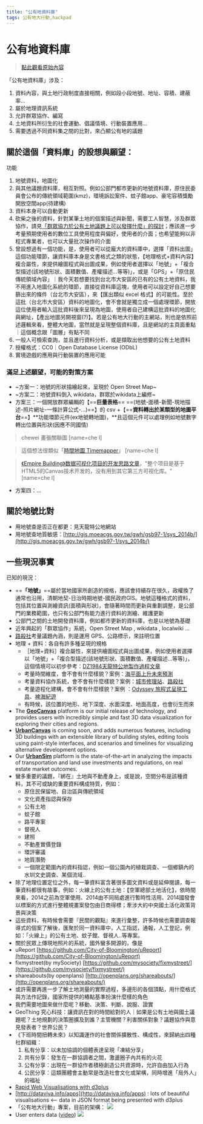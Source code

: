 ```yaml
---
title: "公有地資料庫"
tags: 公有地大行動,hackpad
---
```


# 公有地資料庫

> [點此觀看原始內容](https://g0v.hackpad.tw/5ofp8l2IWiT)

「公有地資料庫」涉及：
1.  資料內容，與土地行政制度直接相關，例如段小段地號、地址、容積、建蔽率...
2.  屬於地理資訊系統
3.  允許群眾協作、編寫
4.  土地資料所衍生的社會運動、倡議情境、行動裝置應用...
5.  需要透過不同資料集之間的比對，來凸顯公有地的議題

## 關於這個「資料庫」的設想與願望：

功能
1.  地號資料，地圖化
2.  與其他議題資料庫，相互對照。例如公部門都市更新的地號資料庫，原住民委員會公布的傳統領域範圍(kmz)，環境訴訟案件、蚊子館app、豪宅容積獎勵開放空間app(待建構)
3.  資料本身可以自動更新
4.  砍柴之後的資料，針對某筆土地的個案描述與新聞，需要工人智慧，涉及群眾協作，請見[「群眾協力於公有土地議題上可以發揮什麼」的探討](http://hackfoldr.org/POPonFire/lxX0NRqBoQD)；應該進一步考量預期使用者的數位工具使用程度與偏好，使用者的介面；也希望能夠以非程式專業者，也可以大量批次操作的介面
5.  曾設想過有一個功能，是，使用者可以從龐大的資料庫中，選擇「資料出圖」這個功能環節，讓資料庫本身是文書格式之類的狀態，【地理格式+資料內容】複合屬性，來提供繪圖程式與出圖成果，例如使用者選擇以「地號」+「複合型描述(該地號形狀、面積數值、產權描述...等等)」，或是「GPS」+「原住民傳統領域內容」｜我今天若想要找到台北市大安區的已有的公有土地資料，我不用進入地圖化系統的環節，直接從資料庫這塊，使用者可以設定好自己想要篩出來的條件（台北市大安區），來【匯出類似 excel 格式】的可能性。至於這批（台北市大安區）資料的地圖化，會不會就是獨立成一個處理環節，開放這位使用者輸入這批資料後來呈現為地圖，使用者自己建構這批資料的地圖化與網址，【產出地圖另開視窗(?)】。若是公有地大行動的主網站，則也是依照前述邏輯來看，整體大地圖，當然就是呈現整個資料庫，且是網站的主頁面重點｜這個概念跟「圖層」有點不同
6.  一般人可檢索查詢，並且進行資料分析，或是擷取出他想要的公有土地資料
7.  授權格式：CC0｜Open Database License (ODbL)
8.  實境遊戲的應用與行動裝置的應用可能

### 滿足上述願望，可能的對策方案

- ~方案一：地號的形狀描繪起來，呈現於 Open Street Map~
- ~方案二：地號資料倒入 wikidata，群眾於wikidata上編修~
- 方案三：一個開放群眾編輯的【==**巨量表格**== ==(地號-面積-新聞-現地描述-照片網址-一條計算公式-...)==】的 csv +【==**資料轉出於某類型的地圖平台**==】**功能環節元件(ex地號轉地圖)，**且這個元件可以處理例如地號數字轉出位置與形狀(因應不同國情)
> chewei 畫張關聯圖
> [name=che l]

> 這個想法很類似「[時間地圖 Timemapper](http://www.playpcesor.com/2014/08/time-map.html)」
> [name=che l]

> [《Empire Building》数据可视化项目的开发思路文章](http://datanews.blog.caixin.com/?p=203)，"整个项目是基于HTML5的Canvas技术开发的，没有用到其它第三方可视化库。"
> [name=che l]

- 方案四：...


## 關於地號比對

- 用地號查是否正在都更：見天龍特公地網站
- 用地號查地質敏感：[http://gis.moeacgs.gov.tw/gwh/gsb97-1/sys_2014b/](http://gis.moeacgs.gov.tw/gwh/gsb97-1/sys_2014b/)


## 一些現況事實

已知的現況：
- ==**「地號」**==屬於當地國家所創造的規格，應該會持續存在很久，政權換了通常也沿用，清朝地契-日治時期地號-國民政府GIS。地號這種格式的資料，包括其位置與測繪資訊(面積與形狀)，會隨著時間而更新與重劃調整，是公部門的業務範圍，也只有公部門有能力進行資料的測繪、維護更新
- 公部門之間的土地開發資料庫，例如都市更新的資料庫，也是以地號為基礎
- 近年興起的「群眾協作」系統，Open Street Map , wikidata , localwiki ...
- [路殺社](http://roadkill.tw/)考量議題內涵，則是運用 GPS、公路標示，來註明位置
- 地理 \+ 資料：各自有許多種呈現的規格
    - ［地理+資料］複合屬性，來提供繪圖程式與出圖成果，例如使用者選擇以「地號」+「複合型描述(該地號形狀、面積數值、產權描述...等等)」，這個情境可以初步參考：[DZ1984天龍特公地製作過程文章](http://dz1984.info/articles/Taipei_POP/)
    - 考量時間維度，會不會有什麼樣貌？案例：[海平面上升未來預測](http://flood.firetree.net/)
    - 考量資料協作系統，會不會有什麼樣貌？案例：[城市修理站](https://maps.google.com.tw/maps/ms?msa=0&msid=217100401029752166110.0004d9c794ba8af50962d&dg=feature)、[路殺社](https://www.facebook.com/groups/roadkilled/)
    - 考量遊程化建構，會不會有什麼樣貌？案例 ：[Odyssey 旅程式呈現工具](http://cartodb.github.io/odyssey.js/)、[裨海紀遊](https://www.youtube.com/watch?v=lcMntFlk6LU)
    - 有時候，該位置的地形、地下深度、水面深度、地面高度，也會衍生而來
- The [**GeoCanvas**](http://www.synthicity.com/geocanvas) platform is our initial release of technology, and provides users with incredibly simple and fast 3D data visualization for exploring their cities and regions.
- [**UrbanCanvas**](http://www.synthicity.com/urbancanvas) is coming soon, and adds numerous features, including 3D buildings with an extensible library of building styles, editing tools using paint-style interfaces, and scenarios and timelines for visualizing alternative development options.
- Our [**UrbanSim**](http://www.synthicity.com/urbansim) platform is the state-of-the-art in analyzing the impacts of transportation and land use investments and regulations, on real estate market outcomes.
- 蠻多重要的議題，『綁在』土地與不動產身上，或是說，空間分布是該種資料，其不可或缺的重要資料構成特質，例如：
    - 原住民保留地、自治區與傳統領域
    - 文化資產指認與保存
    - 公有土地
    - 蚊子館
    - 路平專案
    - 督視人
    - 建照
    - 不動產實價登錄
    - 環評審議
    - 地質潛勢
    - 一個限定範圍內的資料指認，例如一個公園內的植栽調查、一個鄉鎮內的水圳文史調查、某個流域..
- 除了地理位置定位之外，每一筆資料富含著很多圖文資料或是延伸閱讀，每一筆資料都很有故事，例如：火線上的公有土地：【空軍總部土地活化】，依時間來看，2014之前為空軍使用、2014由不同局處進行暫時性活用、2014國發會以標案的方式進行整體規畫案發包由日商得標；牽涉大的中央國土活化政策背景與決策
- 這些資料，有時候會需要『民間的觀點』來進行彙整，許多時候也需要調查報導式的個案了解後，匯聚於同一資料庫中，人工指認，通報，人工登記，例如：「火線上」的公有土地、蚊子館、督視人..等專案。
- 關於民眾上傳現地照片的系統，國外蠻多開源的，像是
- uReport [https://github.com/City-of-Bloomington/uReport](https://github.com/City-of-Bloomington/uReport)
- fixmystreet(by mySociety) [https://github.com/mysociety/fixmystreet/](https://github.com/mysociety/fixmystreet/)
- shareabouts(by openplans) [http://openplans.org/shareabouts/](http://openplans.org/shareabouts/)
- 或許需要再進一步了解土地測量的實際過程，多邊形的各個頂點，用什麼格式與方法作記錄，國家所提供的樁點基準扮演什麼樣的角色
- 我們需要地圖來做什麼呢？移動、決策、判斷、說服、證實
- GeoThing 究心科技：讓資訊在對的時間給對的人｜如果是公有土地與國土議題呢？土地規劃的決策圈擴及到誰？主管機關？利害關係對象？議題協作與意見發表者？世界公民？
- 《下班時間扭轉未來》以知識運作的社會關係擴散性、構成性，來歸納出四種社群組織：
    1.  私有分享：以未加協調的個體表達呈現「凍結分享」
    2.  共有分享：發生在一群協調者之間，激盪圈子內共有的火花
    3.  公有分享：出現在一群協作者積極創造公共資源時，允許自由加入行為
    4.  公民分享：這類團體會主動常是改造社會文化或架構，同時增進「局外人」的福祉
- [Rapid Web Visualisations with d3plus](https://popluscon.hackpad.com/Rapid-Web-Visualisations-with-d3plus-Grey-Room-last-session-Wednesday-XEsMMe0y0tC)
- [http://dataviva.info/apps](http://dataviva.info/apps)  : lots of beautiful visualisations <-- data in JSON format being presented with d3plus
- 「公有地大行動」專案，目前的架構：
![](https://g0vhackmd.blob.core.windows.net/g0v-hackmd-images/upload_c62b032092307834432dd2e809dd71b5)
- User enters data ([video](http://youtu.be/LqOjzhYHkhI?t=11m18s))
![](https://g0vhackmd.blob.core.windows.net/g0v-hackmd-images/upload_c56b27c321119c555e9e431371ad9ce8)



